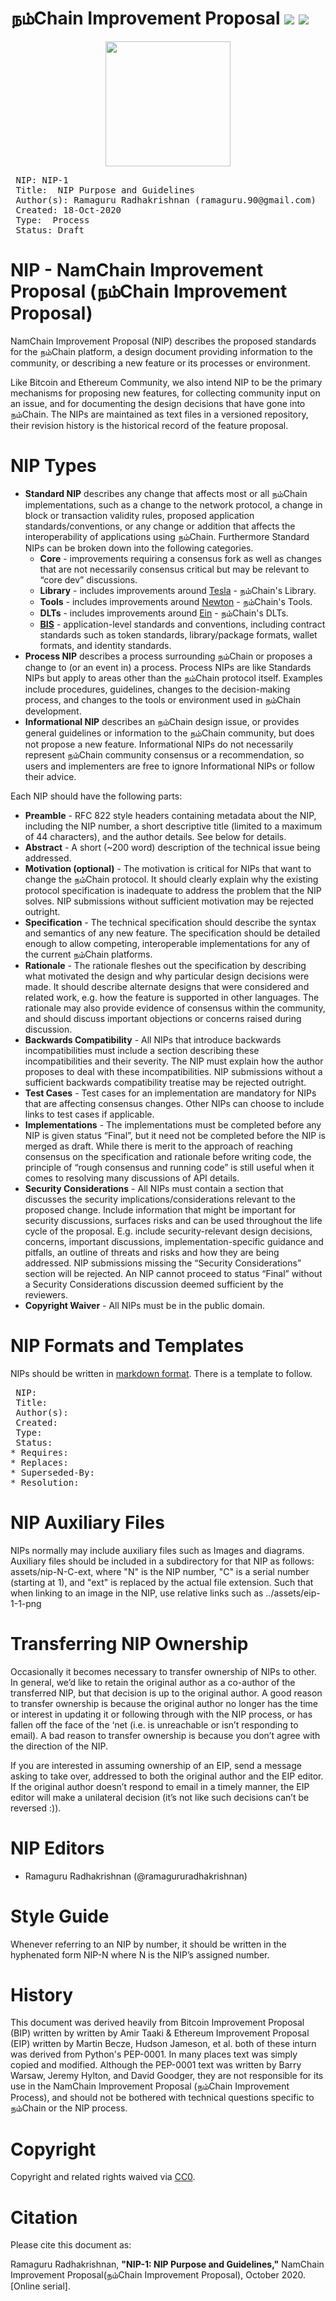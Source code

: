 
# நம்Chain Improvement Proposal ![](https://img.shields.io/badge/Project-Nam-ff69b4.svg) ![](https://img.shields.io/badge/Namchain-WIP-Blue.svg) 

<p align="center">
<img src="https://1.bp.blogspot.com/-0SArWfduw68/XkxV8EmBBcI/AAAAAAAAABw/h9aWSWbm0J4kilgn3xddzQ3PdoP-e3RZgCLcBGAsYHQ/s1600/SAVE_20200127_132431.jpg" width="200" align="center">
</p>  

<pre>
 NIP: NIP-1
 Title:  NIP Purpose and Guidelines
 Author(s): Ramaguru Radhakrishnan (ramaguru.90@gmail.com)
 Created: 18-Oct-2020
 Type:  Process
 Status: Draft
</pre>

# NIP - NamChain Improvement Proposal (நம்Chain Improvement Proposal)

NamChain Improvement Proposal (NIP) describes the proposed standards for the நம்Chain platform, a design document providing information to the community, or describing a new feature or its processes or environment.

Like Bitcoin and Ethereum Community, we also intend NIP to be the primary mechanisms for proposing new features, for collecting community input on an issue, and for documenting the design decisions that have gone into நம்Chain. The NIPs are maintained as text files in a versioned repository, their revision history is the historical record of the feature proposal.

# NIP Types
  - **Standard NIP** describes any change that affects most or all நம்Chain implementations, such as a change to the network protocol, a change in block or transaction validity rules, proposed application standards/conventions, or any change or addition that affects the interoperability of applications using நம்Chain. Furthermore Standard NIPs can be broken down into the following categories.
    - **Core** - improvements requiring a consensus fork as well as changes that are not necessarily consensus critical but may be relevant to “core dev” discussions. 
    - **Library** - includes improvements around [Tesla](https://github.com/NamChain-Open-Initiative-Research-Lab/Tesla) - நம்Chain's Library.
    - **Tools** - includes improvements around [Newton](https://github.com/NamChain-Open-Initiative-Research-Lab/Newton) - நம்Chain's Tools.
    - **DLTs** - includes improvements around [Ein](https://github.com/NamChain-Open-Initiative-Research-Lab/Ein) - நம்Chain's DLTs.
    - **[BIS](https://github.com/NamChain-Open-Initiative-Research-Lab/BIS)** - application-level standards and conventions, including contract standards such as token standards, library/package formats, wallet formats, and identity standards.
  - **Process NIP** describes a process surrounding நம்Chain or proposes a change to (or an event in) a process. Process NIPs are like Standards NIPs but apply to areas other than the நம்Chain protocol itself. Examples include procedures, guidelines, changes to the decision-making process, and changes to the tools or environment used in நம்Chain development. 
  - **Informational NIP** describes an நம்Chain design issue, or provides general guidelines or information to the நம்Chain community, but does not propose a new feature. Informational NIPs do not necessarily represent நம்Chain community consensus or a recommendation, so users and implementers are free to ignore Informational NIPs or follow their advice.

Each NIP should have the following parts:

  - **Preamble** - RFC 822 style headers containing metadata about the NIP, including the NIP number, a short descriptive title (limited to a maximum of 44 characters), and the author details. See below for details.
  - **Abstract** - A short (~200 word) description of the technical issue being addressed.
  - **Motivation (optional)** - The motivation is critical for NIPs that want to change the நம்Chain protocol. It should clearly explain why the existing protocol specification is inadequate to address the problem that the NIP solves. NIP submissions without sufficient motivation may be rejected outright.
  - **Specification** - The technical specification should describe the syntax and semantics of any new feature. The specification should be detailed enough to allow competing, interoperable implementations for any of the current நம்Chain platforms.
  - **Rationale** - The rationale fleshes out the specification by describing what motivated the design and why particular design decisions were made. It should describe alternate designs that were considered and related work, e.g. how the feature is supported in other languages. The rationale may also provide evidence of consensus within the community, and should discuss important objections or concerns raised during discussion.
  - **Backwards Compatibility** - All NIPs that introduce backwards incompatibilities must include a section describing these incompatibilities and their severity. The NIP must explain how the author proposes to deal with these incompatibilities. NIP submissions without a sufficient backwards compatibility treatise may be rejected outright.
  - **Test Cases** - Test cases for an implementation are mandatory for NIPs that are affecting consensus changes. Other NIPs can choose to include links to test cases if applicable.
  - **Implementations** - The implementations must be completed before any NIP is given status “Final”, but it need not be completed before the NIP is merged as draft. While there is merit to the approach of reaching consensus on the specification and rationale before writing code, the principle of “rough consensus and running code” is still useful when it comes to resolving many discussions of API details.
  - **Security Considerations** - All NIPs must contain a section that discusses the security implications/considerations relevant to the proposed change. Include information that might be important for security discussions, surfaces risks and can be used throughout the life cycle of the proposal. E.g. include security-relevant design decisions, concerns, important discussions, implementation-specific guidance and pitfalls, an outline of threats and risks and how they are being addressed. NIP submissions missing the “Security Considerations” section will be rejected. An NIP cannot proceed to status “Final” without a Security Considerations discussion deemed sufficient by the reviewers.
  - **Copyright Waiver** - All NIPs must be in the public domain. 
  
 # NIP Formats and Templates
 NIPs should be written in [markdown format](https://github.com/adam-p/markdown-here/wiki/Markdown-Cheatsheet). There is a template to follow.

<pre>
 NIP: <NIP number>
 Title: <NIP title>
 Author(s): <list of authors' real names and optionally, email address>
 Created: <date created on, in ISO 8601 (yyyy-mm-dd) format>
 Type: <Informational | Library | Tools | DLTs | Process>
 Status: <Draft | Active | Accepted | Deferred | Rejected | Withdrawn | Final | Superseded>
* Requires: <NIP number>
* Replaces: <NIP number>
* Superseded-By: <NIP number>
* Resolution: <url>
</pre>
   
# NIP Auxiliary Files
NIPs normally may include auxiliary files such as Images and diagrams. Auxiliary files should be included in a subdirectory for that NIP as follows: assets/nip-N-C-ext, where "N" is the NIP number, "C" is a serial number (starting at 1), and "ext" is replaced by the actual file extension. Such that when linking to an image in the NIP, use relative links such as ../assets/eip-1-1-png

# Transferring NIP Ownership
Occasionally it becomes necessary to transfer ownership of NIPs to other. In general, we’d like to retain the original author as a co-author of the transferred NIP, but that decision is up to the original author. A good reason to transfer ownership is because the original author no longer has the time or interest in updating it or following through with the NIP process, or has fallen off the face of the ‘net (i.e. is unreachable or isn’t responding to email). A bad reason to transfer ownership is because you don’t agree with the direction of the NIP.

If you are interested in assuming ownership of an EIP, send a message asking to take over, addressed to both the original author and the EIP editor. If the original author doesn’t respond to email in a timely manner, the EIP editor will make a unilateral decision (it’s not like such decisions can’t be reversed :)).
   
# NIP Editors
 - Ramaguru Radhakrishnan (@ramagururadhakrishnan) 
 
# Style Guide
Whenever referring to an NIP by number, it should be written in the hyphenated form NIP-N where N is the NIP’s assigned number.
 
# History
This document was derived heavily from Bitcoin Improvement Proposal (BIP) written by written by Amir Taaki & Ethereum Improvement Proposal (EIP) written by Martin Becze, Hudson Jameson, et al. both of these inturn was derived from Python's PEP-0001. In many places text was simply copied and modified. Although the PEP-0001 text was written by Barry Warsaw, Jeremy Hylton, and David Goodger, they are not responsible for its use in the NamChain Improvement Proposal (நம்Chain Improvement Process), and should not be bothered with technical questions specific to நம்Chain or the NIP process.
 
# Copyright
Copyright and related rights waived via [CC0](https://creativecommons.org/publicdomain/zero/1.0/).
 
# Citation
Please cite this document as:

Ramaguru Radhakrishnan, **"NIP-1: NIP Purpose and Guidelines,"** NamChain Improvement Proposal(நம்Chain Improvement Proposal), October 2020. [Online serial]. 
